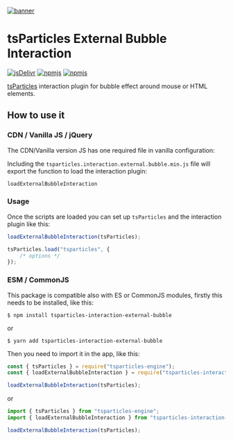 [![banner](https://particles.js.org/images/banner2.png)](https://particles.js.org)

# tsParticles External Bubble Interaction

[![jsDelivr](https://data.jsdelivr.com/v1/package/npm/tsparticles-interaction-external-bubble/badge)](https://www.jsdelivr.com/package/npm/tsparticles-interaction-external-bubble)
[![npmjs](https://badge.fury.io/js/tsparticles-interaction-external-bubble.svg)](https://www.npmjs.com/package/tsparticles-interaction-external-bubble)
[![npmjs](https://img.shields.io/npm/dt/tsparticles-interaction-external-bubble)](https://www.npmjs.com/package/tsparticles-interaction-external-bubble)

[tsParticles](https://github.com/matteobruni/tsparticles) interaction plugin for bubble effect around mouse or HTML
elements.

## How to use it

### CDN / Vanilla JS / jQuery

The CDN/Vanilla version JS has one required file in vanilla configuration:

Including the `tsparticles.interaction.external.bubble.min.js` file will export the function to load the interaction
plugin:

```javascript
loadExternalBubbleInteraction
```

### Usage

Once the scripts are loaded you can set up `tsParticles` and the interaction plugin like this:

```javascript
loadExternalBubbleInteraction(tsParticles);

tsParticles.load("tsparticles", {
    /* options */
});
```

### ESM / CommonJS

This package is compatible also with ES or CommonJS modules, firstly this needs to be installed, like this:

```shell
$ npm install tsparticles-interaction-external-bubble
```

or

```shell
$ yarn add tsparticles-interaction-external-bubble
```

Then you need to import it in the app, like this:

```javascript
const { tsParticles } = require("tsparticles-engine");
const { loadExternalBubbleInteraction } = require("tsparticles-interaction-external-bubble");

loadExternalBubbleInteraction(tsParticles);
```

or

```javascript
import { tsParticles } from "tsparticles-engine";
import { loadExternalBubbleInteraction } from "tsparticles-interaction-external-bubble";

loadExternalBubbleInteraction(tsParticles);
```
